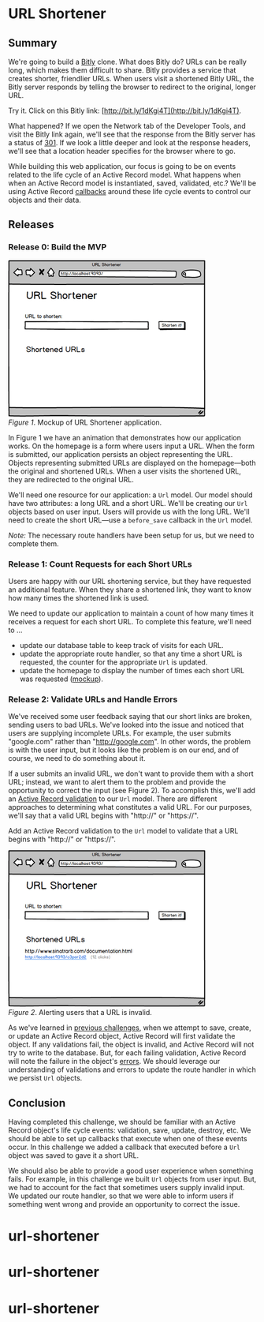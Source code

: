 # URL Shortener

## Summary
We're going to build a [Bitly][] clone.  What does Bitly do?  URLs can be really long, which makes them difficult to share.  Bitly provides a service that creates shorter, friendlier URLs.  When users visit a shortened Bitly URL, the Bitly server responds by telling the browser to redirect to the original, longer URL.

Try it.  Click on this Bitly link:  [http://bit.ly/1dKgi4T](http://bit.ly/1dKgi4T).

What happened?  If we open the Network tab of the Developer Tools, and visit the Bitly link again, we'll see that the response from the Bitly server has a status of [301][wikipedia 301].  If we look a little deeper and look at the response headers, we'll see that a location header specifies for the browser where to go.

While building this web application, our focus is going to be on events related to the life cycle of an Active Record model.  What happens when when an Active Record model is instantiated, saved, validated, etc.?  We'll be using Active Record [callbacks][rails guides callbacks] around these life cycle events to control our objects and their data.


## Releases
### Release 0: Build the MVP
![mvp animation](readme-assets/mvp-animation.gif)  
*Figure 1*.  Mockup of URL Shortener application.


In Figure 1 we have an animation that demonstrates how our application works.  On the homepage is a form where users input a URL.  When the form is submitted, our application persists an object representing the URL.  Objects representing submitted URLs are displayed on the homepage—both the original and shortened URLs.  When a user visits the shortened URL, they are redirected to the original URL.

We'll need one resource for our application:  a `Url` model.  Our model should have two attributes:  a long URL and a short URL.  We'll be creating our `Url` objects based on user input.  Users will provide us with the long URL.  We'll need to create the short URL—use a `before_save` callback in the `Url` model.

*Note:*  The necessary route handlers have been setup for us, but we need to complete them.


### Release 1:  Count Requests for each Short URLs
Users are happy with our URL shortening service, but they have requested an additional feature.  When they share a shortened link, they want to know how many times the shortened link is used.

We need to update our application to maintain a count of how many times it receives a request for each short URL.  To complete this feature, we'll need to ...

- update our database table to keep track of visits for each URL.
- update the appropriate route handler, so that any time a short URL is requested, the counter for the appropriate `Url` is updated.
- update the homepage to display the number of times each short URL was requested ([mockup](readme-assets/counter.png)).


### Release 2:  Validate URLs and Handle Errors
We've received some user feedback saying that our short links are broken, sending users to bad URLs.  We've looked into the issue and noticed that users are supplying incomplete URLs.  For example, the user submits "google.com" rather than "http://google.com".  In other words, the problem is with the user input, but it looks like the problem is on our end, and of course, we need to do something about it.

If a user submits an invalid URL, we don't want to provide them with a short URL; instead, we want to alert them to the problem and provide the opportunity to correct the input (see Figure 2).  To accomplish this, we'll add an [Active Record validation][ActiveRecord validations] to our `Url` model.  There are different approaches to determining what constitutes a valid URL.  For our purposes, we'll say that a valid URL begins with "http://" or "https://".

Add an Active Record validation to the `Url` model to validate that a URL begins with "http://" or "https://".

![error animation](readme-assets/show-error-animation.gif)  
*Figure 2*.  Alerting users that a URL is invalid.

As we've learned in [previous challenges][validations intro challenge], when we attempt to save, create, or update an Active Record object, Active Record will first validate the object.  If any validations fail, the object is invalid, and Active Record will not try to write to the database.  But, for each failing validation, Active Record will note the failure in the object's [errors][].  We should leverage our understanding of validations and errors to update the route handler in which we persist `Url` objects.


## Conclusion
Having completed this challenge, we should be familiar with an Active Record object's life cycle events:  validation, save, update, destroy, etc.  We should be able to set up callbacks that execute when one of these events occur.  In this challenge we added a callback that executed before a `Url` object was saved to gave it a short URL.

We should also be able to provide a good user experience when something fails.  For example, in this challenge we built `Url` objects from user input.  But, we had to account for the fact that sometimes users supply invalid input.  We updated our route handler, so that we were able to inform users if something went wrong and provide an opportunity to correct the issue.


[ActiveRecord validations]: http://guides.rubyonrails.org/active_record_validations.html
[bitly]: http://bitly.com/
[errors]: http://guides.rubyonrails.org/active_record_validations.html#working-with-validation-errorsactive_record_validations.html#validations-overview-errors
[HTTP status codes]: http://en.wikipedia.org/wiki/List_of_HTTP_status_codes
[HTTP status cats]: http://httpcats.herokuapp.com/
[rails guides callbacks]: http://guides.rubyonrails.org/active_record_callbacks.html
[validations intro challenge]: ../../../active-record-intro-validations-challenge
[wikipedia 301]: https://en.wikipedia.org/wiki/HTTP_301


# url-shortener
# url-shortener
# url-shortener
